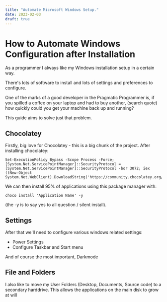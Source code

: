 ```yaml
---
title: "Automate Microsoft Windows Setup."
date: 2023-02-03
draft: true
---
```


# How to Automate Windows Configuration after Installation

As a programmer I always like my Windows installation setup in a certain way.

There's lots of software to install and lots of settings and preferences to configure.

One of the marks of a good developer in the Pragmatic Programmer is, if you spilled a coffee on your laptop and had to buy another, (search quote) how quickly could you get your machine back up and running?

This guide aims to solve just that problem.

## Chocolatey

Firstly, big love for Chocolatey - this is a big chunk of the project. After installing chocolatey:

```
Set-ExecutionPolicy Bypass -Scope Process -Force; [System.Net.ServicePointManager]::SecurityProtocol = [System.Net.ServicePointManager]::SecurityProtocol -bor 3072; iex ((New-Object System.Net.WebClient).DownloadString('https://community.chocolatey.org/install.ps1'))
```
We can then install 95% of applications using this package manager with:

```
choco install 'Application Name' -y
```

(the -y is to say yes to all question / silent install).

## Settings

After that we'll need to configure various windows related settings:

- Power Settings
- Configure Taskbar and Start menu

And of course the most important, Darkmode

## File and Folders 

I also like to move my User Folders (Desktop, Documents, Source code) to a secondary harddrive.
This allows the applications on the main disk to grow at will

<!-- ## Configure Applications

A lot of applications these days tend to have a cloud storage features for configuration. VS Code for example can store settings on GitHub and not only download them when you first login - but also keeps them synchronised between devices.

Some applications however such as OneDrive backup locations need configuring.

Figure out how to do this AutoHotkey??
 -->



